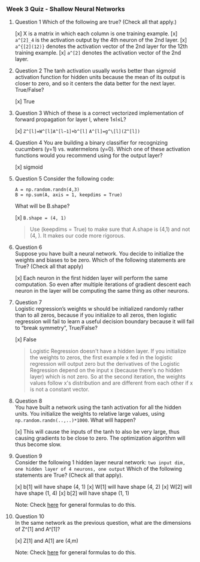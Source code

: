 ### Week 3 Quiz - Shallow Neural Networks

1. Question 1
Which of the following are true? (Check all that apply.) 

    [x] X is a matrix in which each column is one training example.
    [x] `a^[2]_4` is the activation output by the 4th neuron of the 2nd layer.
    [x] `a^{[2](12)}` denotes the activation vector of the 2nd layer for the 12th training example.
    [x] `a^[2]` denotes the activation vector of the 2nd layer.

2. Question 2
The tanh activation usually works better than sigmoid activation function for hidden units because the mean of its output is closer to zero, and so it centers the data better for the next layer. True/False?

    [x] True

3. Question 3
Which of these is a correct vectorized implementation of forward propagation for layer l, where 1≤l≤L?

    [x] `Z^[l]=W^[l]A^[l−1]+b^[l]`
        `A^[l]=g^\[l](Z^[l])`    

4. Question 4
You are building a binary classifier for recognizing cucumbers (y=1) vs. watermelons (y=0). Which one of these activation functions would you recommend using for the output layer?

    [x] sigmoid

5. Question 5
Consider the following code:

    ```
    A = np.random.randn(4,3)
    B = np.sum(A, axis = 1, keepdims = True)
    ```    
    What will be B.shape?
    
    [x] `B.shape = (4, 1)`
    
    >  Use (keepdims = True) to make sure that A.shape is (4,1) and not (4, ). It makes our code more rigorous.

6. Question 6    
Suppose you have built a neural network. You decide to initialize the weights and biases to be zero. Which of the following statements are True? (Check all that apply)

    [x] Each neuron in the first hidden layer will perform the same computation. So even after multiple iterations of gradient descent each neuron in the layer will be computing the same thing as other neurons.

7. Question 7        
Logistic regression’s weights w should be initialized randomly rather than to all zeros, because if you initialize to all zeros, then logistic regression will fail to learn a useful decision boundary because it will fail to “break symmetry”, True/False?
    
    [x] False

   >  Logistic Regression doesn't have a hidden layer. If you initialize the weights to zeros, the first example x fed in the logistic regression will output zero but the derivatives of the Logistic Regression depend on the input x (because there's no hidden layer) which is not zero. So at the second iteration, the weights values follow x's distribution and are different from each other if x is not a constant vector.

8. Question 8        
You have built a network using the tanh activation for all the hidden units. You initialize the weights to relative large values, using `np.random.randn(..,..)*1000`. What will happen?

    [x] This will cause the inputs of the tanh to also be very large, thus causing gradients to be close to zero. The optimization algorithm will thus become slow.

9. Question 9        
Consider the following 1 hidden layer neural network:
    `two input dim, one hidden layer of 4 neurons, one output`
Which of the following statements are True? (Check all that apply).

    [x] b[1] will have shape (4, 1)
    [x] W[1] will have shape (4, 2)
    [x] W[2] will have shape (1, 4)
    [x] b[2] will have shape (1, 1)
    
    Note: Check [here](https://user-images.githubusercontent.com/14886380/29200515-7fdd1548-7e88-11e7-9d05-0878fe96bcfa.png) for general formulas to do this.    

10. Question 10       
In the same network as the previous question, what are the dimensions of Z^[1] and A^[1]?

    [x] Z[1] and A[1] are (4,m)
    
    Note: Check [here](https://user-images.githubusercontent.com/14886380/29200515-7fdd1548-7e88-11e7-9d05-0878fe96bcfa.png) for general formulas to do this.